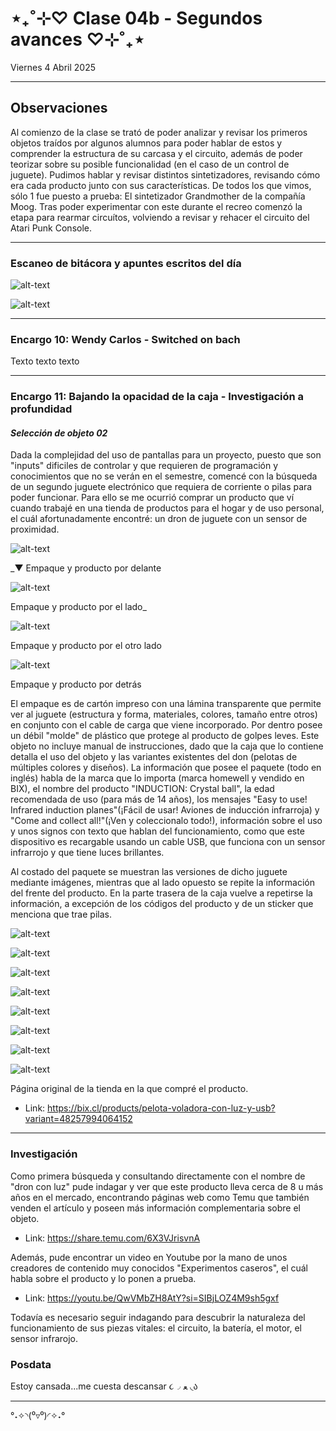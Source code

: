 # ⋆₊˚⊹♡ Clase 04b - Segundos avances ♡⊹˚₊⋆

Viernes 4 Abril 2025

***

## Observaciones

Al comienzo de la clase se trató de poder analizar y revisar los primeros objetos traídos por algunos alumnos para poder hablar de estos y comprender la estructura de su carcasa y el circuito, además de poder teorizar sobre su posible funcionalidad (en el caso de un control de juguete). Pudimos hablar y revisar distintos sintetizadores, revisando cómo era cada producto junto con sus características. De todos los que vimos, sólo 1 fue puesto a prueba: El sintetizador Grandmother de la compañía Moog. Tras poder experimentar con este durante el recreo comenzó la etapa para rearmar circuítos, volviendo a revisar y rehacer el circuito del Atari Punk Console.

***

### Escaneo de bitácora y apuntes escritos del día

![alt-text](./archivos/001-08.04.jpg)

![alt-text](./archivos/002-08.04.jpg)

***

### Encargo 10: Wendy Carlos - Switched on bach

Texto texto texto

***

### Encargo 11: Bajando la opacidad de la caja - Investigación a profundidad

#### _Selección de objeto 02_

Dada la complejidad del uso de pantallas para un proyecto, puesto que son "inputs" dificiles de controlar y que requieren de programación y conocimientos que no se verán en el semestre, comencé con la búsqueda de un segundo juguete electrónico que requiera de corriente o pilas para poder funcionar. Para ello se me ocurrió comprar un producto que ví cuando trabajé en una tienda de productos para el hogar y de uso personal, el cuál afortunadamente encontré: un dron de juguete con un sensor de proximidad.

![alt-text](./archivos/003-08.04.jpeg)

_▼ Empaque y producto por delante

![alt-text](./archivos/004-08.04.jpeg)

Empaque y producto por el lado_

![alt-text](./archivos/005-08.04.jpeg)

Empaque y producto por el otro lado

![alt-text](./archivos/006-08.04.jpeg)

Empaque y producto por detrás

El empaque es de cartón impreso con una lámina transparente que permite ver al juguete (estructura y forma, materiales, colores, tamaño entre otros) en conjunto con el cable de carga que viene incorporado. Por dentro posee un débil "molde" de plástico que protege al producto de golpes leves. Este objeto no incluye manual de instrucciones, dado que la caja que lo contiene detalla el uso del objeto y las variantes existentes del don (pelotas de múltiples colores y diseños). La información que posee el paquete (todo en inglés) habla de la marca que lo importa (marca homewell y vendido en BIX), el nombre del producto "INDUCTION: Crystal ball", la edad recomendada de uso (para más de 14 años), los mensajes "Easy to use! Infrared induction planes"(¡Fácil de usar! Aviones de inducción infrarroja) y "Come and collect all!"(¡Ven y coleccionalo todo!), información sobre el uso y unos signos con texto que hablan del funcionamiento, como que este dispositivo es recargable usando un cable USB, que funciona con un sensor infrarrojo y que tiene luces brillantes.

Al costado del paquete se muestran las versiones de dicho juguete mediante imágenes, mientras que al lado opuesto se repite la información del frente del producto. En la parte trasera de la caja vuelve a repetirse la información, a excepción de los códigos del producto y de un sticker que menciona que trae pilas.

![alt-text](./archivos/007-08.04.jpeg)

![alt-text](./archivos/008-08.04.jpeg)

![alt-text](./archivos/009-08.04.jpeg)

![alt-text](./archivos/010-08.04.jpeg)

![alt-text](./archivos/011-08.04.jpeg)

![alt-text](./archivos/012-08.04.jpeg)

![alt-text](./archivos/013-08.04.jpeg)

![alt-text](./archivos/014-08.04.jpeg)

Página original de la tienda en la que compré el producto.

- Link: <https://bix.cl/products/pelota-voladora-con-luz-y-usb?variant=48257994064152>

***

### Investigación

Como primera búsqueda y consultando directamente con el nombre de "dron con luz" pude indagar y ver que este producto lleva cerca de 8 u más años en el mercado, encontrando páginas web como Temu que también venden el artículo y poseen más información complementaria sobre el objeto.

- Link: <https://share.temu.com/6X3VJrisvnA>

Además, pude encontrar un video en Youtube por la mano de unos creadores de contenido muy conocidos "Experimentos caseros", el cuál habla sobre el producto y lo ponen a prueba.

- Link: <https://youtu.be/QwVMbZH8AtY?si=SIBjLOZ4M9sh5gxf>

Todavía es necesario seguir indagando para descubrir la naturaleza del funcionamiento de sus piezas vitales: el circuito, la batería, el motor, el sensor infrarojo.

### Posdata

Estoy cansada...me cuesta descansar ૮◞ ﻌ ◟ა

***

°˖✧◝(⁰▿⁰)◜✧˖°
